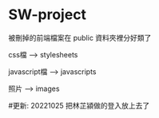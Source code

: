# SW-project
被刪掉的前端檔案在 public 資料夾裡分好類了

css檔 --> stylesheets

javascript檔 --> javascripts

照片 --> images


#更新: 20221025 把林芷潁做的登入放上去了

